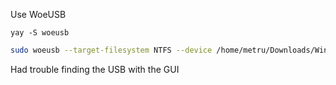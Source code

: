 Use WoeUSB

```
yay -S woeusb
```

```bash
sudo woeusb --target-filesystem NTFS --device /home/metru/Downloads/Win10_21H1_English_x64.iso /dev/sdb1
```

Had trouble finding the USB with the GUI
